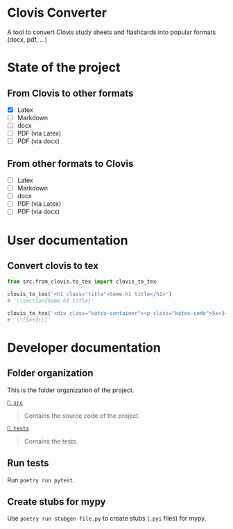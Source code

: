 # Clovis Converter
A tool to convert Clovis study sheets and flashcards into popular formats (docx, pdf, ...)

# State of the project
## From Clovis to other formats
- [x] Latex
- [ ] Markdown
- [ ] docx
- [ ] PDF (via Latex)
- [ ] PDF (via docx)

## From other formats to Clovis
- [ ] Latex
- [ ] Markdown
- [ ] docx
- [ ] PDF (via Latex)
- [ ] PDF (via docx)

# User documentation
## Convert clovis to tex
```python
from src.from_clovis.to_tex import clovis_to_tex

clovis_to_tex('<h1 class="title">Some h1 title</h1>')
# '\\section{Some h1 title}'

clovis_to_tex('<div class="katex-container"><p class="katex-code">5x+3</p></div>')
# '\\[5x+3\\]'
```

# Developer documentation
## Folder organization

This is the folder organization of the project.

[`📂 src`](https://github.com/Projet-Clovis/clovis-converter/tree/main/src)    
> Contains the source code of the project.

[`📂 tests`](https://github.com/Projet-Clovis/clovis-converter/tree/main/tests)    
> Contains the tests.

## Run tests
Run `poetry run pytest`.

## Create stubs for mypy
Use `poetry run stubgen file.py` to create stubs (`.pyi` files) for mypy.
